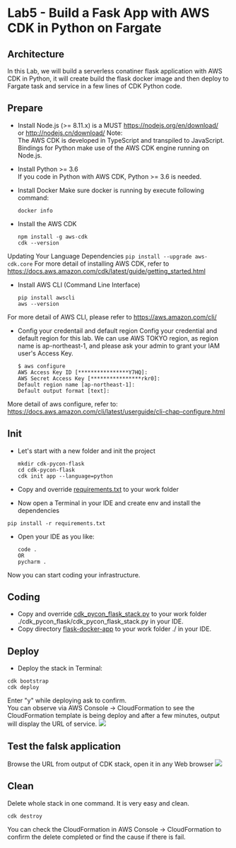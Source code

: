 # Lab5 - Build a Fask App with AWS CDK in Python on Fargate

## Architecture
In this Lab, we will build a serverless conatiner flask application with AWS CDK in Python, it will create build the flask docker image and then deploy to Fargate task and service in a few lines of CDK Python code.

## Prepare 
* Install Node.js (>= 8.11.x) is a MUST
https://nodejs.org/en/download/  
or 
http://nodejs.cn/download/
Note:  
The AWS CDK is developed in TypeScript and transpiled to JavaScript. Bindings for Python make use of the AWS CDK engine running on Node.js.
* Install Python >= 3.6  
  If you code in Python with AWS CDK, Python >= 3.6 is needed.
* Install Docker
  Make sure docker is running by execute following command:
    ```
    docker info
    ```

* Install the AWS CDK
    ```
    npm install -g aws-cdk
    cdk --version
    ```
Updating Your Language Dependencies
    ```
    pip install --upgrade aws-cdk.core
    ```
For more detail of installing AWS CDK, refer to https://docs.aws.amazon.com/cdk/latest/guide/getting_started.html
* Install AWS CLI (Command Line Interface)
    ```
    pip install awscli
    aws --version
    ```
For more detail of AWS CLI, please refer to https://aws.amazon.com/cli/
* Config your credentail and default region
Config your credential and default region for this lab. We can use AWS TOKYO region, as region name is ap-northeast-1, and please ask your admin to grant your IAM user's Access Key.
    ```
    $ aws configure
    AWS Access Key ID [****************Y7HQ]:
    AWS Secret Access Key [****************rkr0]:
    Default region name [ap-northeast-1]:
    Default output format [text]:
    ```
More detail of aws configure, refer to: https://docs.aws.amazon.com/cli/latest/userguide/cli-chap-configure.html
## Init 
* Let's start with a new folder and init the project
    ```
    mkdir cdk-pycon-flask
    cd cdk-pycon-flask
    cdk init app --language=python
    ```
* Copy and override [requirements.txt](https://github.com/pahud/aws-cdk-python-workshop/blob/master/Lab5/cdk-pycon-flask/requirements.txt) to your work folder

* Now open a Terminal in your IDE and create env and install the dependencies  
```
pip install -r requirements.txt
```

* Open your IDE as you like:  
    ```
    code .
    OR
    pycharm .
    ```

Now you can start coding your infrastructure.   
## Coding 
* Copy and override [cdk_pycon_flask_stack.py](https://github.com/pahud/aws-cdk-python-workshop/blob/master/Lab5/cdk-pycon-flask/cdk_pycon_flask/cdk_pycon_flask_stack.py) to your work folder ./cdk_pycon_flask/cdk_pycon_flask_stack.py in your IDE.
* Copy directory [flask-docker-app](https://github.com/pahud/aws-cdk-python-workshop/tree/master/Lab5/cdk-pycon-flask/flask-docker-app) to your work folder ./ in your IDE.

## Deploy 
* Deploy the stack in Terminal:
```
cdk bootstrap
cdk deploy
```
Enter "y" while deploying ask to confirm.  
You can observe via AWS Console -> CloudFormation to see the CloudFormation template is being deploy and after a few minutes, output will display the URL of service.
![](https://pbs.twimg.com/media/ED7YUbfU4AAth_r?format=jpg&name=4096x4096)

## Test the falsk application
Browse the URL from output of CDK stack, open it in any Web browser
![](https://pbs.twimg.com/media/ED7YUp6UcAEVcDj?format=jpg&name=4096x4096)

## Clean 
Delete whole stack in one command. It is very easy and clean.
```
cdk destroy
```
You can check the CloudFormation in AWS Console -> CloudFormation to confirm the delete completed or find the cause if there is fail.

